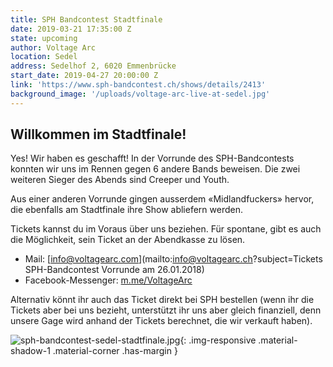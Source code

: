 ```yaml
---
title: SPH Bandcontest Stadtfinale
date: 2019-03-21 17:35:00 Z
state: upcoming
author: Voltage Arc
location: Sedel
address: Sedelhof 2, 6020 Emmenbrücke
start_date: 2019-04-27 20:00:00 Z
link: 'https://www.sph-bandcontest.ch/shows/details/2413'
background_image: '/uploads/voltage-arc-live-at-sedel.jpg'
---
```


## Willkommen im Stadtfinale!

Yes! Wir haben es geschafft! In der Vorrunde des SPH-Bandcontests konnten wir uns im Rennen gegen 6 andere Bands beweisen. Die zwei weiteren Sieger des Abends sind Creeper und Youth.

Aus einer anderen Vorrunde gingen ausserdem «Midlandfuckers» hervor, die ebenfalls am Stadtfinale ihre Show abliefern werden.

Tickets kannst du im Voraus über uns beziehen. Für spontane, gibt es auch die Möglichkeit, sein Ticket an der Abendkasse zu lösen.

* Mail: [info@voltagearc.com](mailto:info@voltagearc.ch?subject=Tickets SPH-Bandcontest Vorrunde am 26.01.2018)
* Facebook-Messenger: [m.me/VoltageArc](https://m.me/VoltageArc)

Alternativ könnt ihr auch das Ticket direkt bei SPH bestellen (wenn ihr die Tickets aber bei uns bezieht, unterstützt ihr uns aber gleich finanziell, denn unsere Gage wird anhand der Tickets berechnet, die wir verkauft haben).

![sph-bandcontest-sedel-stadtfinale.jpg](/uploads/sph-bandcontest-sedel-stadtfinale.jpg){: .img-responsive .material-shadow-1 .material-corner .has-margin }